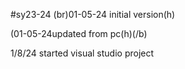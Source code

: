 #sy23-24
(br)01-05-24 initial version(h)

(01-05-24updated from pc(h)(/b)

1/8/24 started visual studio project

